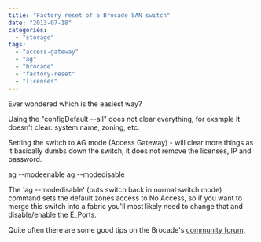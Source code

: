```yaml
---
title: "Factory reset of a Brocade SAN switch"
date: "2013-07-18"
categories: 
  - "storage"
tags: 
  - "access-gateway"
  - "ag"
  - "brocade"
  - "factory-reset"
  - "licenses"
---
```


Ever wondered which is the easiest way?

Using the "configDefault --all" does not clear everything, for example it doesn't clear: system name, zoning, etc.

Setting the switch to AG mode (Access Gateway) - will clear more things as it basically dumbs down the switch, it does not remove the licenses, IP and password.

ag --modeenable
ag --modedisable

The 'ag --modedisable' (puts switch back in normal switch mode) command sets the default zones access to No Access, so if you want to merge this switch into a fabric you'll most likely need to change that and disable/enable the E\_Ports.

Quite often there are some good tips on the Brocade's [community forum](http://community.brocade.com/ "http://community.brocade.com/").
